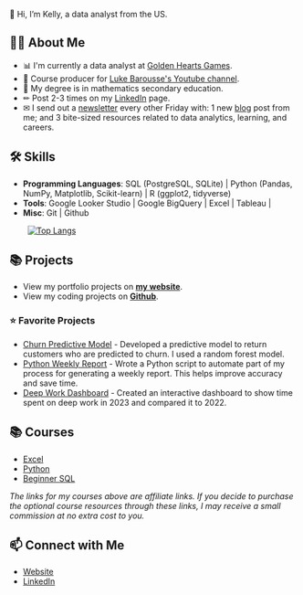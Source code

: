 👋 Hi, I’m Kelly, a data analyst from the US. 

## 🙋‍♀️ About Me

- 📊 I'm currently a data analyst at [Golden Hearts Games](https://www.goldenheartsgames.com/home).
- 🎥 Course producer for [Luke Barousse's Youtube channel](https://www.youtube.com/c/lukebarousse). 
- 📐 My degree is in mathematics secondary education.
- ✏ Post 2-3 times on my [LinkedIn](https://www.linkedin.com/in/kellyjianadams/) page. 
- ✉ I send out a [newsletter](https://newsletter.kellyjadams.com/) every other Friday with: 1 new [blog](https://www.kellyjadams.com/blog) post from me; and 3 bite-sized resources related to data analytics, learning, and careers. 

## 🛠 Skills
- **Programming Languages**: SQL (PostgreSQL, SQLite) | Python (Pandas, NumPy, Matplotlib, Scikit-learn) | R (ggplot2, tidyverse)
- **Tools**: Google Looker Studio | Google BigQuery | Excel | Tableau |
- **Misc**: Git | Github

&nbsp;&nbsp;&nbsp;&nbsp;&nbsp;&nbsp;&nbsp;&nbsp;[![Top Langs](https://github-readme-stats.vercel.app/api/top-langs/?username=kellyjadams)](https://github.com/anuraghazra/github-readme-stats)

## 📚 Projects

- View my portfolio projects on [**my website**](https://www.kellyjadams.com/portfolio). 
- View my coding projects on [**Github**](https://github.com/kellyjadams?tab=repositories).

### ⭐ Favorite Projects

- [Churn Predictive Model](https://github.com/kellyjadams/predictive-model-1) - Developed a predictive model to return customers who are predicted to churn. I used a random forest model. 
- [Python Weekly Report](https://github.com/kellyjadams/bigquery-python-weekly-report/tree/main) - Wrote a Python script to automate part of my process for generating a weekly report. This helps improve accuracy and save time.
- [Deep Work Dashboard](https://lookerstudio.google.com/reporting/26f038b5-f1e2-42fe-ba7d-767a85977789/page/6C3tD) - Created an interactive dashboard to show time spent on deep work in 2023 and compared it to 2022.

## 📚 Courses
- [Excel](https://www.lukebarousse.com/a/2147977813/NY7yabZz)
- [Python](https://www.lukebarousse.com/a/2147873313/NY7yabZz)
- [Beginner SQL](https://www.lukebarousse.com/a/2147831694/NY7yabZz)

*The links for my courses above are affiliate links. If you decide to purchase the optional course resources through these links, I may receive a small commission at no extra cost to you.*

## 📫 Connect with Me

- [Website](https://www.kellyjadams.com/)
- [LinkedIn](https://www.linkedin.com/in/kellyjianadams/)
